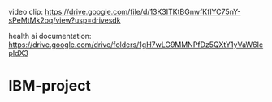 video clip: https://drive.google.com/file/d/13K3ITKtBGnwfKflYC75nY-sPeMtMk2oq/view?usp=drivesdk

health ai documentation: https://drive.google.com/drive/folders/1gH7wLG9MMNPfDz5QXtY1yVaW6IcpIdX3
# IBM-project
